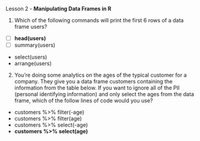 Lesson 2 - **Manipulating Data Frames in R**

1.	Which of the following commands will print the first 6 rows of a data frame users?
-   [ ]	**head(users)**
-   [ ]	summary(users)
-	select(users)
-	arrange(users)

2.	You’re doing some analytics on the ages of the typical customer for a company. They give you a data frame customers containing the information from the table below. If you want to ignore all of the PII (personal identifying information) and only select the ages from the data frame, which of the follow lines of code would you use?
-	customers %>%
filter(-age)
-	customers %>%
filter(age)
-	customers %>%
select(-age)
-	**customers %>%
select(age)**
